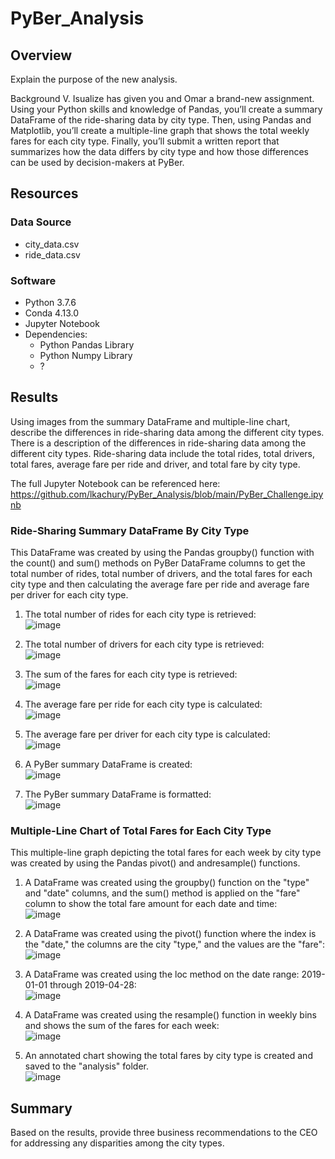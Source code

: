 # PyBer_Analysis

## Overview 
Explain the purpose of the new analysis.

Background
V. Isualize has given you and Omar a brand-new assignment. Using your Python skills and knowledge of Pandas, you’ll create a summary DataFrame of the ride-sharing data by city type. Then, using Pandas and Matplotlib, you’ll create a multiple-line graph that shows the total weekly fares for each city type. Finally, you’ll submit a written report that summarizes how the data differs by city type and how those differences can be used by decision-makers at PyBer.

## Resources
### Data Source
- city_data.csv
- ride_data.csv

### Software
- Python 3.7.6
- Conda 4.13.0
- Jupyter Notebook 
- Dependencies:
  - Python Pandas Library
  - Python Numpy Library
  - ?

## Results
Using images from the summary DataFrame and multiple-line chart, describe the differences in ride-sharing data among the different city types. There is a description of the differences in ride-sharing data among the different city types. Ride-sharing data include the total rides, total drivers, total fares, average fare per ride and driver, and total fare by city type.

The full Jupyter Notebook can be referenced here: 
<br /> https://github.com/lkachury/PyBer_Analysis/blob/main/PyBer_Challenge.ipynb

### Ride-Sharing Summary DataFrame By City Type
This DataFrame was created by using the Pandas groupby() function with the count() and sum() methods on PyBer DataFrame columns to get the total number of rides, total number of drivers, and the total fares for each city type and then calculating the average fare per ride and average fare per driver for each city type. 

1. The total number of rides for each city type is retrieved:
<br /> ![image](https://user-images.githubusercontent.com/108038989/181867520-22addf8b-dd6d-476f-929c-b9bcdfb99c37.png)

2. The total number of drivers for each city type is retrieved: 
<br /> ![image](https://user-images.githubusercontent.com/108038989/181867531-5291dd00-3fad-4f15-98fb-67db4ee6ceab.png)

3. The sum of the fares for each city type is retrieved: 
<br /> ![image](https://user-images.githubusercontent.com/108038989/181867538-ddb738b1-8f8f-4009-b0e7-59dbb38b2d3b.png)

4. The average fare per ride for each city type is calculated: 
<br /> ![image](https://user-images.githubusercontent.com/108038989/181867552-b2087c1e-af1a-4671-8e7a-bb4f21a64cc6.png)

5. The average fare per driver for each city type is calculated: 
<br /> ![image](https://user-images.githubusercontent.com/108038989/181867566-986249e6-a002-492a-aa9c-f489a6921c9a.png)

6. A PyBer summary DataFrame is created: 
<br /> ![image](https://user-images.githubusercontent.com/108038989/181867583-4024fb2b-b4cb-4cf3-ac81-f39e4ab9cea2.png)

7. The PyBer summary DataFrame is formatted: 
<br /> ![image](https://user-images.githubusercontent.com/108038989/181867605-54373de9-3ed7-46a0-b08f-3eb9524dc179.png)

### Multiple-Line Chart of Total Fares for Each City Type 
This multiple-line graph depicting the total fares for each week by city type was created by using the Pandas pivot() and andresample() functions. 

1. A DataFrame was created using the groupby() function on the "type" and "date" columns, and the sum() method is applied on the "fare" column to show the total fare amount for each date and time: 
<br /> ![image](https://user-images.githubusercontent.com/108038989/181872511-057566ea-42fb-4850-abba-31205de082de.png)

2. A DataFrame was created using the pivot() function where the index is the "date," the columns are the city "type," and the values are the "fare":
<br /> ![image](https://user-images.githubusercontent.com/108038989/181872529-b1ed0f07-a6a4-435f-adcb-82a1a589af29.png)

3. A DataFrame was created using the loc method on the date range: 2019-01-01 through 2019-04-28: 
<br /> ![image](https://user-images.githubusercontent.com/108038989/181872546-9d44c889-f595-4b5b-a01c-6bbe5c485a38.png)

4. A DataFrame was created using the resample() function in weekly bins and shows the sum of the fares for each week: 
<br /> ![image](https://user-images.githubusercontent.com/108038989/181872564-9bae335e-1c58-4087-ac34-02a781496b9c.png)

5. An annotated chart showing the total fares by city type is created and saved to the "analysis" folder. 
<br /> ![image](https://user-images.githubusercontent.com/108038989/181872572-5907201c-503c-4f9e-9319-802277e228a9.png)

## Summary
Based on the results, provide three business recommendations to the CEO for addressing any disparities among the city types.
